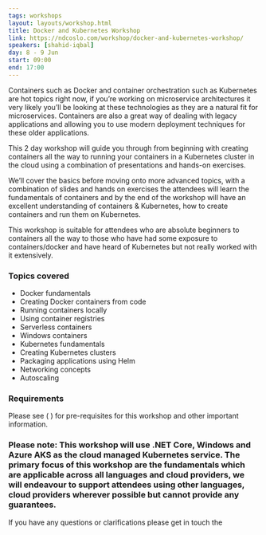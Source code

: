 ```yaml
---
tags: workshops
layout: layouts/workshop.html
title: Docker and Kubernetes Workshop
link: https://ndcoslo.com/workshop/docker-and-kubernetes-workshop/
speakers: [shahid-iqbal]
day: 8 - 9 Jun
start: 09:00
end: 17:00
---
```

Containers such as Docker and container orchestration such as Kubernetes are hot topics right now, if you’re working on microservice architectures it very likely you’ll be looking at these technologies as they are a natural fit for microservices. Containers are also a great way of dealing with legacy applications and allowing you to use modern deployment techniques for these older applications.

This 2 day workshop will guide you through from beginning with creating containers all the way to running your containers in a Kubernetes cluster in the cloud using a combination of presentations and hands-on exercises.

We’ll cover the basics before moving onto more advanced topics, with a combination of slides and hands on exercises the attendees will learn the fundamentals of containers and by the end of the workshop will have an excellent understanding of containers & Kubernetes, how to create containers and run them on Kubernetes.

This workshop is suitable for attendees who are absolute beginners to containers all the way to those who have had some exposure to containers/docker and have heard of Kubernetes but not really worked with it extensively.

### Topics covered

- Docker fundamentals
- Creating Docker containers from code
- Running containers locally
- Using container registries
- Serverless containers
- Windows containers
- Kubernetes fundamentals
- Creating Kubernetes clusters
- Packaging applications using Helm
- Networking concepts
- Autoscaling

### Requirements
Please see ( ) for pre-requisites for this workshop and other important information.

### Please note: This workshop will use .NET Core, Windows and Azure AKS as the cloud managed Kubernetes service. The primary focus of this workshop are the fundamentals which are applicable across all languages and cloud providers, we will endeavour to support attendees using other languages, cloud providers wherever possible but cannot provide any guarantees.

If you have any questions or clarifications please get in touch the 
